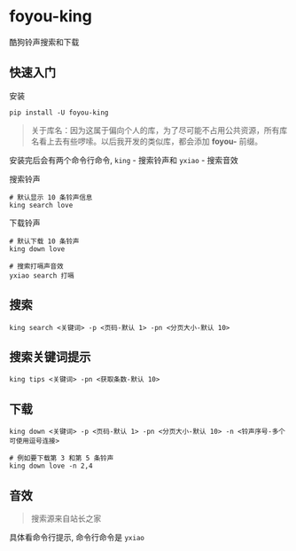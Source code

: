 # foyou-king
酷狗铃声搜索和下载


## 快速入门

安装

```shell
pip install -U foyou-king
```

> 关于库名：因为这属于偏向个人的库，为了尽可能不占用公共资源，所有库名看上去有些啰嗦。以后我开发的类似库，都会添加 **foyou-** 前缀。

安装完后会有两个命令行命令, `king` - 搜索铃声和 `yxiao` - 搜索音效

搜索铃声

```shell
# 默认显示 10 条铃声信息
king search love
```

下载铃声

```shell
# 默认下载 10 条铃声
king down love

# 搜索打嗝声音效
yxiao search 打嗝
```

## 搜索

```shell
king search <关键词> -p <页码-默认 1> -pn <分页大小-默认 10> 
```

## 搜索关键词提示

```shell
king tips <关键词> -pn <获取条数-默认 10>
```

## 下载

```shell
king down <关键词> -p <页码-默认 1> -pn <分页大小-默认 10> -n <铃声序号-多个可使用逗号连接>

# 例如要下载第 3 和第 5 条铃声
king down love -n 2,4
```

## 音效
> 搜索源来自站长之家

具体看命令行提示, 命令行命令是 `yxiao`
